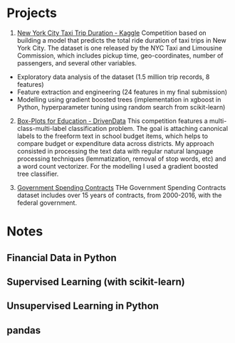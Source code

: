 # Projects
1. [New York City Taxi Trip Duration - Kaggle](nyc.md)
Competition based on building a model that predicts the total ride duration of taxi trips in New York City. The dataset is one released by the NYC Taxi and Limousine Commission, which includes pickup time, geo-coordinates, number of passengers, and several other variables.
- Exploratory data analysis of the dataset (1.5 million trip records, 8 features)
- Feature extraction and engineering (24 features in my final submission)
- Modelling using gradient boosted trees (implementation in xgboost in Python, hyperparameter tuning using random search from scikit-learn)

2. [Box-Plots for Education - DrivenData](boxplots.md)
This competition features a multi-class-multi-label classification problem. The goal is attaching canonical labels to the freeform text in school budget items, which helps to compare budget or expenditure data across districts.
My approach consisted in processing the text data with regular natural language processing techniques (lemmatization, removal of stop words, etc) and a word count vectorizer. For the modelling I used a gradient boosted tree classifier.

3. [Government Spending Contracts](hack.md)
THe Government Spending Contracts dataset includes over 15 years of contracts, from 2000-2016, with the federal government.    
# Notes
  ## Financial Data in Python
  ## Supervised Learning (with scikit-learn)
  ## Unsupervised Learning in Python
  ## pandas
